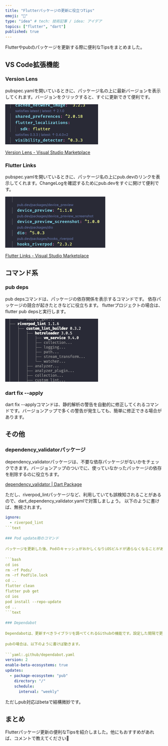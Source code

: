 ```yaml
---
title: "Flutterパッケージの更新に役立つTips"
emoji: "🐙"
type: "idea" # tech: 技術記事 / idea: アイデア
topics: ["flutter", "dart"]
published: true
---
```

Flutterやpubのパッケージを更新する際に便利なTipsをまとめました。

## VS Code拡張機能

### Version Lens

pubspec.yamlを開いているときに、パッケージ名の上に最新バージョンを表示してくれます。バージョンをクリックすると、すぐに更新できて便利です。

![SCR-20230403-wcz](/images/SCR-20230403-wcz.png)

[Version Lens - Visual Studio Marketplace](https://marketplace.visualstudio.com/items?itemName=pflannery.vscode-versionlens)

### Flutter Links

pubspec.yamlを開いているときに、パッケージ名の上にpub.devのリンクを表示してくれます。ChangeLogを確認するためにpub.devをすぐに開けて便利です。

![SCR-20230403-wgb](/images/SCR-20230403-wgb.png)

[Flutter Links - Visual Studio Marketplace](https://marketplace.visualstudio.com/items?itemName=djbkwon.flutter-dependency-docs)

## コマンド系

### pub deps

pub depsコマンドは、パッケージの依存関係を表示するコマンドです。
依存パッケージの競合が起きたときなどに役立ちます。
flutterプロジェクトの場合は、flutter pub depsと実行します。

![SCR-20230403-wix](/images/SCR-20230403-wix.png)

### dart fix --apply

dart fix --applyコマンドは、静的解析の警告を自動的に修正してくれるコマンドです。バージョンアップで多くの警告が発生しても、簡単に修正できる場合があります。

## その他

### dependency_validatorパッケージ

dependency_validatorパッケージは、不要な依存パッケージがないかをチェックできます。バージョンアップのついでに、使っていなかったパッケージの依存を削除するのに役立ちます。

[dependency_validator | Dart Package](https://pub.dev/packages/dependency_validator)

ただし、riverpod_lintパッケージなど、利用していても誤検知されることがあるので、dart_dependency_validator.yamlで対策しましょう。
以下のように書けば、無視されます。

```yaml:dart_dependency_validator.yaml
ignore:
  - riverpod_lint
```text

### Pod update用のコマンド

パッケージを更新した後、PodのキャッシュがおかしくなりiOSビルドが通らなくなることがあります。そのような場合は、Podのキャッシュをクリアすることが役立ちます。以下の一連のコマンドをすぐに実行できるようにしておくと便利です。

```bash
cd ios
rm -rf Pods/
rm -rf Podfile.lock
cd ..
flutter clean
flutter pub get
cd ios
pod install --repo-update
cd ..
```text

### Dependabot

Dependabotは、更新すべきライブラリを調べてくれるGithubの機能です。設定した間隔で更新すべきライブラリを更新するプルリクエストを作成してくれます。

pubの場合は、以下のように書けば動きます。

```yaml:.github/dependabot.yaml
version: 2
enable-beta-ecosystems: true
updates:
  - package-ecosystem: "pub"
    directory: "/"
    schedule:
      interval: "weekly"
```

ただしpub対応はbetaで結構微妙です。

## まとめ

Flutterパッケージ更新の便利なTipsを紹介しました。他にもおすすめがあれば、コメントで教えてください🥳
